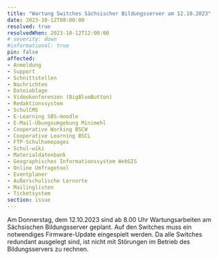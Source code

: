 ```yaml
---
title: "Wartung Switches Sächsischer Bildungsserver am 12.10.2023"
date: 2023-10-12T08:00:00
resolved: true
resolvedWhen: 2023-10-12T12:00:00
# severity: down
#informational: true
pin: false
affected:
- Anmeldung
- Support
- Schnittstellen
- Nachrichten
- Dateiablage
- Videokonferenzen (BigBlueButton)
- Redaktionssystem
- SchulCMS
- E-Learning SBS-moodle
- E-Mail-Übungsumgebung Minimehl
- Cooperative Working BSCW
- Cooperative Learning BSCL
- FTP-Schulhomepages
- Schul-wiki
- Materialdatenbank
- Geographisches Informationssystem WebGIS
- Online Umfragetool
- Eventplaner
- Außerschulische Lernorte
- Mailinglisten
- Ticketsystem
section: issue
---
```


Am Donnerstag, dem 12.10.2023 sind ab 8.00 Uhr Wartungsarbeiten am
Sächsischen Bildungsserver geplant.
Auf den Switches muss ein notwendiges Firmware-Update eingespielt
werden. Da alle Switches redundant ausgelegt sind, ist nicht mit
Störungen im Betrieb des Bildungsservers zu rechnen.
